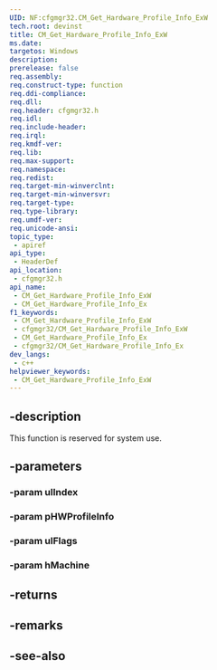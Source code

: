 ```yaml
---
UID: NF:cfgmgr32.CM_Get_Hardware_Profile_Info_ExW
tech.root: devinst
title: CM_Get_Hardware_Profile_Info_ExW
ms.date: 
targetos: Windows
description: 
prerelease: false
req.assembly: 
req.construct-type: function
req.ddi-compliance: 
req.dll: 
req.header: cfgmgr32.h
req.idl: 
req.include-header: 
req.irql: 
req.kmdf-ver: 
req.lib: 
req.max-support: 
req.namespace: 
req.redist: 
req.target-min-winverclnt: 
req.target-min-winversvr: 
req.target-type: 
req.type-library: 
req.umdf-ver: 
req.unicode-ansi: 
topic_type:
 - apiref
api_type:
 - HeaderDef
api_location:
 - cfgmgr32.h
api_name:
 - CM_Get_Hardware_Profile_Info_ExW
 - CM_Get_Hardware_Profile_Info_Ex
f1_keywords:
 - CM_Get_Hardware_Profile_Info_ExW
 - cfgmgr32/CM_Get_Hardware_Profile_Info_ExW
 - CM_Get_Hardware_Profile_Info_Ex
 - cfgmgr32/CM_Get_Hardware_Profile_Info_Ex
dev_langs:
 - c++
helpviewer_keywords:
 - CM_Get_Hardware_Profile_Info_ExW
---
```


## -description

This function is reserved for system use.

## -parameters

### -param ulIndex

### -param pHWProfileInfo

### -param ulFlags

### -param hMachine

## -returns

## -remarks

## -see-also


